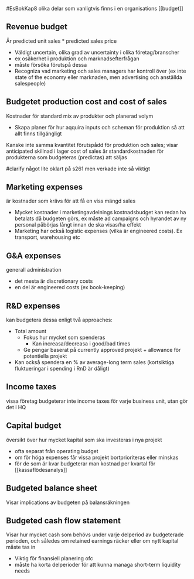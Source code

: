 #EsBokKap8
olika delar som vanligtvis finns i en organisations [[budget]]

## Revenue budget

Är predicted unit sales * predicted sales price
- Väldigt uncertain, olika grad av uncertainty i olika företag/branscher
- ex osäkerhet i produktion och marknadsefterfrågan
- måste försöka förutspå dessa
- Recogniza vad marketing och sales managers har kontroll över (ex inte state of the economy eller marknaden, men advertising och anställda salespeople)

## Budgetet production cost and cost of sales

Kostnader för standard mix av produkter och planerad volym
- Skapa planer för hur aqquira inputs och scheman för produktion så att allt finns tillgängligt

Kanske inte samma kvantitet förutspådd för produktion och sales; visar anticipated skillnad i lager
cost of sales är standardkostnaden för produkterna som budgeteras (predictas) att säljas

#clarify  något lite oklart på s261 men verkade inte så viktigt

## Marketing expenses
är kostnader som krävs för att få en viss mängd sales
- Mycket kostnader i marketingavdelnings kostnadsbudget kan redan ha betalats då budgeten görs, ex måste ad campaigns och hyrandet av ny personal påbörjas långt innan de ska visas/ha effekt
- Marketing har också logistic expenses (vilka är engineered costs). Ex transport, warehousing etc

## G&A expenses
generall administration
- det mesta är discretionary costs
- en del är engineered costs (ex book-keeping)

## R&D expenses

kan budgetera dessa enligt två approaches:
- Total amount
	- Fokus hur mycket som spenderas
		- Kan increasa/decreasa i good/bad times
	- Ge pengar baserat på currently approved projekt + allowance för potentiella projekt
- Kan också spendera en % av average-long term sales (kortsiktiga fluktueringar i spending i RnD är dåligt)

## Income taxes
vissa företag budgeterar inte income taxes för varje business unit, utan gör det i HQ

## Capital budget
översikt över hur mycket kapital som ska investeras i nya projekt
- ofta separat från operating budget
- om för höga expenses får vissa projekt bortprioriteras eller minskas
- för de som är kvar budgeterar man kostnad per kvartal för [[kassaflödesanalys]]

## Budgeted balance sheet
Visar implications av budgeten på balansräkningen

## Budgeted cash flow statement
Visar hur mycket cash som behövs under varje delperiod av budgeterade perioden, och således om retained earnings räcker eller om nytt kapital måste tas in
- Viktig för finansiell planering ofc
- måste ha korta delperioder för att kunna managa short-term liquidity needs

